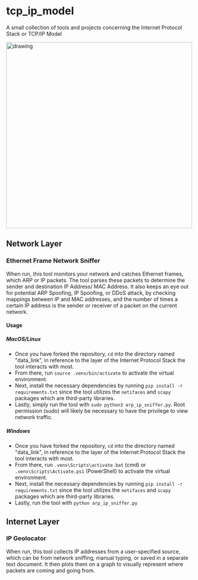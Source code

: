 # tcp_ip_model
A small collection of tools and projects concerning the Internet Protocol Stack or TCP/IP Model

<img src="https://github.com/user-attachments/assets/023aab52-8c1e-494b-bebc-3a9e56a1e6be" alt="drawing" width="500"/>

## Network Layer
### Ethernet Frame Network Sniffer
When run, this tool monitors your network and catches Ethernet frames, which ARP or IP packets. The tool parses these packets to determine the sender and destination IP Address/ MAC Address. It also keeps an eye out for potential ARP Spoofing, IP Spoofing, or DDoS attack, by checking mappings between IP and MAC addresses, and the number of times a certain IP address is the sender or receiver of a packet on the current network.

#### Usage

##### MacOS/Linux
  - Once you have forked the repository, ``cd`` into the directory named "data_link", in reference to the layer of the Internet Protocol Stack the tool interacts with most.
  - From there, run ``source .venv/bin/activate`` to activate the virtual environment.
  - Next, install the necessary dependencies by running ``pip install -r requirements.txt`` since the tool utilizes the ``netifaces`` and ``scapy`` packages which are third-party libraries.
  - Lastly, simply run the tool with ``sudo python3 arp_ip_sniffer.py``. Root permission (sudo) will likely be necessary to have the privilege to view network traffic. 
##### Windows
  - Once you have forked the repository, ``cd`` into the directory named "data_link", in reference to the layer of the Internet Protocol Stack the tool interacts with most.
  - From there, run ``.venv\Scripts\activate.bat`` (cmd) or ``.venv\Scripts\Activate.ps1`` (PowerShell) to activate the virtual environment.
  - Next, install the necessary dependencies by running ``pip install -r requirements.txt`` since the tool utilizes the ``netifaces`` and ``scapy`` packages which are third-party libraries.
  - Lastly, run the tool with ``python arp_ip_sniffer.py``

## Internet Layer
### IP Geolocator
When run, this tool collects IP addresses from a user-specified source, which can be from network sniffing, manual typing, or saved in a separate text document. It then plots them on a graph to visually represent where packets are coming and going from.
